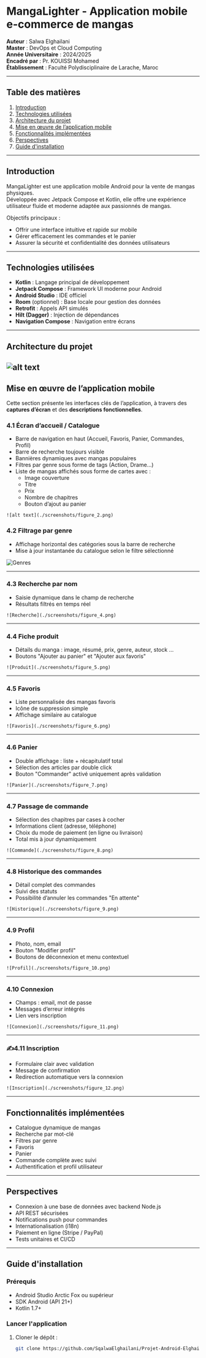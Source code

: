# MangaLighter - Application mobile e-commerce de mangas

**Auteur** : Salwa Elghailani  
**Master** : DevOps et Cloud Computing  
**Année Universitaire** : 2024/2025  
**Encadré par** : Pr. KOUISSI Mohamed  
**Établissement** : Faculté Polydisciplinaire de Larache, Maroc  

---

## Table des matières
1. [Introduction](#introduction)
2. [Technologies utilisées](#technologies-utilisées)
3. [Architecture du projet](#architecture-du-projet)
4. [Mise en œuvre de l’application mobile](#mise-en-œuvre-de-lapplication-mobile)
4. [Fonctionnalités implémentées](#fonctionnalités-implémentées)
5. [Perspectives](#perspectives)
6. [Guide d'installation](#guide-dinstallation)

---

## Introduction

MangaLighter est une application mobile Android pour la vente de mangas physiques.  
Développée avec Jetpack Compose et Kotlin, elle offre une expérience utilisateur fluide et moderne adaptée aux passionnés de mangas.

Objectifs principaux :  
- Offrir une interface intuitive et rapide sur mobile  
- Gérer efficacement les commandes et le panier  
- Assurer la sécurité et confidentialité des données utilisateurs

---

## Technologies utilisées

- **Kotlin** : Langage principal de développement
- **Jetpack Compose** : Framework UI moderne pour Android
- **Android Studio** : IDE officiel
- **Room** (optionnel) : Base locale pour gestion des données
- **Retrofit** : Appels API simulés
- **Hilt (Dagger)** : Injection de dépendances
- **Navigation Compose** : Navigation entre écrans

---
## Architecture du projet




![alt text](screenshots/figure_1.png)
---
## Mise en œuvre de l’application mobile

Cette section présente les interfaces clés de l’application, à travers des **captures d’écran** et des **descriptions fonctionnelles**.

### 4.1 Écran d’accueil / Catalogue

- Barre de navigation en haut (Accueil, Favoris, Panier, Commandes, Profil)
- Barre de recherche toujours visible
- Bannières dynamiques avec mangas populaires
- Filtres par genre sous forme de tags (Action, Drame…)
- Liste de mangas affichés sous forme de cartes avec :
   - Image couverture
   - Titre
   - Prix
   - Nombre de chapitres
   - Bouton d’ajout au panier

 `![alt text](./screenshots/figure_2.png)`
###  4.2 Filtrage par genre

- Affichage horizontal des catégories sous la barre de recherche
- Mise à jour instantanée du catalogue selon le filtre sélectionné

 ![Genres](./screenshots/figure_3.png)

---

### 4.3 Recherche par nom

- Saisie dynamique dans le champ de recherche
- Résultats filtrés en temps réel

`![Recherche](./screenshots/figure_4.png)`

---

###  4.4 Fiche produit

- Détails du manga : image, résumé, prix, genre, auteur, stock ...
- Boutons "Ajouter au panier" et "Ajouter aux favoris"

`![Produit](./screenshots/figure_5.png)`

---

### 4.5 Favoris

- Liste personnalisée des mangas favoris
- Icône de suppression simple
- Affichage similaire au catalogue

 `![Favoris](./screenshots/figure_6.png)`

---

###  4.6 Panier

- Double affichage : liste + récapitulatif total
- Sélection des articles par double click
- Bouton "Commander" activé uniquement après validation

`![Panier](./screenshots/figure_7.png)`

---

###  4.7 Passage de commande

- Sélection des chapitres par cases à cocher
- Informations client (adresse, téléphone)
- Choix du mode de paiement (en ligne ou livraison)
- Total mis à jour dynamiquement

 `![Commande](./screenshots/figure_8.png)`

---

### 4.8 Historique des commandes

- Détail complet des commandes
- Suivi des statuts
- Possibilité d’annuler les commandes "En attente"

 `![Historique](./screenshots/figure_9.png)`

---

###  4.9 Profil

- Photo, nom, email
- Bouton "Modifier profil"
- Boutons de déconnexion et menu contextuel

`![Profil](./screenshots/figure_10.png)`

---

###  4.10 Connexion

- Champs : email, mot de passe
- Messages d’erreur intégrés
- Lien vers inscription

 `![Connexion](./screenshots/figure_11.png)`

---

### ✍4.11 Inscription

- Formulaire clair avec validation
- Message de confirmation
- Redirection automatique vers la connexion

`![Inscription](./screenshots/figure_12.png)`

---


##  Fonctionnalités implémentées

- Catalogue dynamique de mangas
- Recherche par mot-clé
- Filtres par genre
- Favoris
- Panier
- Commande complète avec suivi
- Authentification et profil utilisateur

---

##  Perspectives

- Connexion à une base de données avec backend Node.js
- API REST sécurisées
- Notifications push pour commandes
- Internationalisation (i18n)
- Paiement en ligne (Stripe / PayPal)
- Tests unitaires et CI/CD

---

## Guide d'installation

### Prérequis

- Android Studio Arctic Fox ou supérieur  
- SDK Android (API 21+)  
- Kotlin 1.7+  

### Lancer l'application

1. Cloner le dépôt :  
   ```bash
   git clone https://github.com/SqalwaElghailani/Projet-Android-ElghailaniSalwa.git
